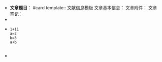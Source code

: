 - **文章题目**： #card
  template:: 文献信息模板
  文章基本信息：
  文章附件：
  文章笔记：
-
- ```calc
  1+11
  a=2
  b=3
  a+b
  
  
  ```
-